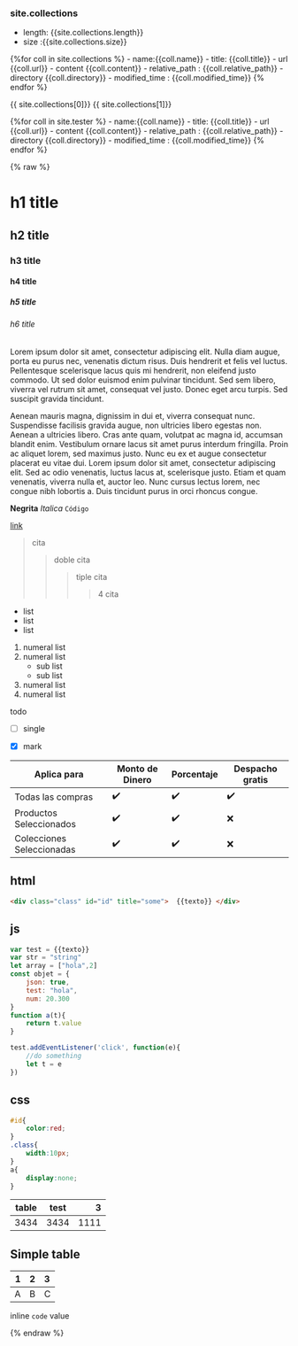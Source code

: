 

### site.collections
- length: {{site.collections.length}} 
- size :{{site.collections.size}}

{%for  coll in site.collections %}
    - name:{{coll.name}}
    - title: {{coll.title}}
    - url {{coll.url}}
    - content {{coll.content}}
    - relative_path : {{coll.relative_path}}
    - directory {{coll.directory}}
    - modified_time : {{coll.modified_time}}
{% endfor %}

{{ site.collections[0]}}
{{ site.collections[1]}}

{%for  coll in site.tester %}
    - name:{{coll.name}}
    - title: {{coll.title}}
    - url {{coll.url}}
    - content {{coll.content}}
    - relative_path : {{coll.relative_path}}
    - directory {{coll.directory}}
    - modified_time : {{coll.modified_time}}
{% endfor %}




{% raw %}

# h1 title
## h2 title
### h3 title
#### h4 title
##### h5 title
###### h6 title

Lorem ipsum dolor sit amet, consectetur adipiscing elit. Nulla diam augue, porta eu purus nec, venenatis dictum risus. Duis hendrerit et felis vel luctus. Pellentesque scelerisque lacus quis mi hendrerit, non eleifend justo commodo. Ut sed dolor euismod enim pulvinar tincidunt. Sed sem libero, viverra vel rutrum sit amet, consequat vel justo. Donec eget arcu turpis. Sed suscipit gravida tincidunt.

Aenean mauris magna, dignissim in dui et, viverra consequat nunc. Suspendisse facilisis gravida augue, non ultricies libero egestas non. Aenean a ultricies libero. Cras ante quam, volutpat ac magna id, accumsan blandit enim. Vestibulum ornare lacus sit amet purus interdum fringilla. Proin ac aliquet lorem, sed maximus justo. Nunc eu ex et augue consectetur placerat eu vitae dui. Lorem ipsum dolor sit amet, consectetur adipiscing elit. Sed ac odio venenatis, luctus lacus at, scelerisque justo. Etiam et quam venenatis, viverra nulla et, auctor leo. Nunc cursus lectus lorem, nec congue nibh lobortis a. Duis tincidunt purus in orci rhoncus congue.


**Negrita**
_Italica_
`Código`

[link](link)


> cita 
>> doble cita 
>>> tiple cita 
>>>> 4 cita

- list
- list
- list

1. numeral list
2. numeral list
    - sub list
    - sub list
3. numeral list
4. numeral list

todo
- [ ] single
- [X] mark


| Aplica para               | Monto de Dinero    | Porcentaje         | Despacho gratis    |
| ------------------------- | ------------------ | ------------------ | ------------------ |
| Todas las compras         | :heavy_check_mark: | :heavy_check_mark: | :heavy_check_mark: |
| Productos Seleccionados   | :heavy_check_mark: | :heavy_check_mark: | :x:                |
| Colecciones Seleccionadas | :heavy_check_mark: | :heavy_check_mark: | :x:                |






## html

```html
<div class="class" id="id" title="some">  {{texto}} </div>

```
## js
```js
var test = {{texto}} 
var str = "string"
let array = ["hola",2]
const objet = {
    json: true,
    test: "hola",
    num: 20.300
}
function a(t){
    return t.value
}

test.addEventListener('click', function(e){
    //do something
    let t = e
})
```

## css
```css
#id{
    color:red;
}
.class{
    width:10px;
}
a{
    display:none;
}
```

| table | test  | 3 | 
| ---- |:-----:| --:|
| 3434 | 3434 | 1111|

## Simple table 

 1 | 2 | 3
 --: | :--: | :--
 A | B | C


inline `code` value

{% endraw %}